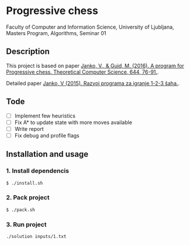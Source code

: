 # Progressive chess
Faculty of Computer and Information Science, University of Ljubljana, Masters Program, Algorithms, Seminar 01

## Description
This project is based on paper [Janko, V., & Guid, M. (2016). A program for Progressive chess. Theoretical Computer Science, 644, 76-91.](https://www.sciencedirect.com/science/article/pii/S0304397516302730).

Detailed paper [Janko, V (2015). Razvoj programa za igranje 1-2-3 šaha.](http://eprints.fri.uni-lj.si/4124/1/Mag._delo_%2D_Janko.pdf).

## Tode
- [ ] Implement few heuristics
- [ ] Fix A* to update state with more moves available
- [ ] Write report
- [ ] Fix debug and profile flags

## Installation and usage
### 1. Install dependencis
```
$ ./install.sh
```

### 2. Pack project
```
$ ./pack.sh
```

### 3. Run project
```
./solution inputs/1.txt
```